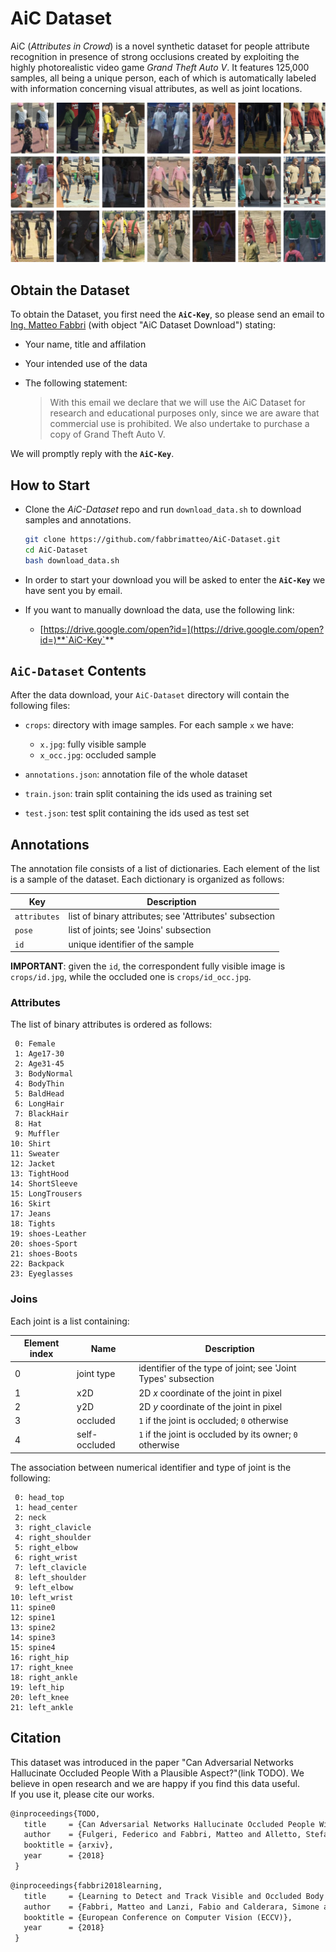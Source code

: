 # AiC Dataset

AiC (_Attributes in Crowd_) is a novel synthetic dataset for people attribute recognition in presence of strong occlusions created by exploiting the highly photorealistic video game *Grand Theft Auto V*. 
It features 125,000 samples, all being a unique person, each of which is automatically labeled with information concerning visual attributes, as well as joint locations.

![banner](https://github.com/fabbrimatteo/AiC-Dataset/blob/master/aic_banner.jpg)


## Obtain the Dataset

To obtain the Dataset, you first need the **`AiC-Key`**, so please send an email to [Ing. Matteo Fabbri](http://imagelab.ing.unimore.it/imagelab/person.asp?idpersona=99) (with object "AiC Dataset Download") stating:

- Your name, title and affilation

- Your intended use of the data

- The following statement:
    > With this email we declare that we will use the AiC Dataset for research and educational purposes only, since we are aware that commercial use is prohibited. We also undertake to purchase a copy of Grand Theft Auto V.

We will promptly reply with the **`AiC-Key`**.

## How to Start

- Clone the _AiC-Dataset_ repo and run `download_data.sh` to download samples and annotations.
  ```bash
  git clone https://github.com/fabbrimatteo/AiC-Dataset.git
  cd AiC-Dataset
  bash download_data.sh
  ```

- In order to start your download you will be asked to enter the **`AiC-Key`** we have sent you by email.

- If you want to manually download the data, use the following link:

  - [https://drive.google.com/open?id=](https://drive.google.com/open?id=)**`AiC-Key`**

## `AiC-Dataset` Contents

After the data download, your `AiC-Dataset` directory will contain the following files:

- `crops`: directory with image samples. For each sample `x` we have:

    - `x.jpg`: fully visible sample
	- `x_occ.jpg`: occluded sample

- `annotations.json`: annotation file of the whole dataset

- `train.json`: train split containing the ids used as training set

- `test.json`: test split containing the ids used as test set


## Annotations 


The annotation file consists of a list of dictionaries. Each element of the list is a sample of the dataset. Each dictionary is organized as follows:

| Key          | Description                                                 |
| ------------ | ----------------------------------------------------------- |
| `attributes` | list of binary attributes; see 'Attributes' subsection      |
| `pose`       | list of joints; see 'Joins' subsection                      |
| `id`         | unique identifier of the sample                             |


**IMPORTANT**: given the `id`, the correspondent fully visible image is `crops/id.jpg`, while the occluded one is `crops/id_occ.jpg`.


### Attributes

The list of binary attributes is ordered as follows:

```
 0: Female
 1: Age17-30
 2: Age31-45
 3: BodyNormal
 4: BodyThin
 5: BaldHead
 6: LongHair
 7: BlackHair
 8: Hat
 9: Muffler
10: Shirt
11: Sweater
12: Jacket
13: TightHood
14: ShortSleeve
15: LongTrousers
16: Skirt
17: Jeans
18: Tights
19: shoes-Leather
20: shoes-Sport
21: shoes-Boots
22: Backpack
23: Eyeglasses
```

### Joins

Each joint is a list containing:

| Element index     | Name          | Description                                                         |
| ----------------- | ------------- | ------------------------------------------------------------------- |
| 0                 | joint type    | identifier of the type of joint; see 'Joint Types' subsection       |
| 1                 | x2D           | 2D _x_ coordinate of the joint in pixel                             |
| 2                 | y2D           | 2D _y_ coordinate of the joint in pixel                             |
| 3                 | occluded      | `1` if the joint is occluded; `0` otherwise                         |
| 4                 | self-occluded | `1` if the joint is occluded by its owner; `0` otherwise            |

The association between numerical identifier and type of joint is the following:

```
 0: head_top
 1: head_center
 2: neck
 3: right_clavicle
 4: right_shoulder
 5: right_elbow
 6: right_wrist
 7: left_clavicle
 8: left_shoulder
 9: left_elbow
10: left_wrist
11: spine0
12: spine1
13: spine2
14: spine3
15: spine4
16: right_hip
17: right_knee
18: right_ankle
19: left_hip
20: left_knee
21: left_ankle
```


## Citation

This dataset was introduced in the paper "Can Adversarial Networks Hallucinate Occluded People With a Plausible Aspect?"(link TODO).
We believe in open research and we are happy if you find this data useful.   
If you use it, please cite our works.

```latex
@inproceedings{TODO,
   title     = {Can Adversarial Networks Hallucinate Occluded People With a Plausible Aspect?},
   author    = {Fulgeri, Federico and Fabbri, Matteo and Alletto, Stefano and Calderara, Simone and Cucchiara, Rita},
   booktitle = {arxiv},
   year      = {2018}
 }
```

```latex
@inproceedings{fabbri2018learning,
   title     = {Learning to Detect and Track Visible and Occluded Body Joints in a Virtual World},
   author    = {Fabbri, Matteo and Lanzi, Fabio and Calderara, Simone and Palazzi, Andrea and Vezzani, Roberto and Cucchiara, Rita},
   booktitle = {European Conference on Computer Vision (ECCV)},
   year      = {2018}
 }
```
